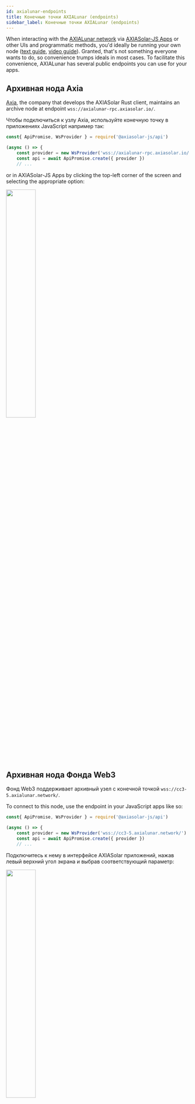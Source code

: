 ```yaml
---
id: axialunar-endpoints
title: Конечные точки AXIALunar (endpoints)
sidebar_label: Конечные точки AXIALunar (endpoints)
---
```


When interacting with the [AXIALunar network](https://axialunar.network) via [AXIASolar-JS Apps](https://axiasolar.js.org/apps) or other UIs and programmatic methods, you'd ideally be running your own node ([text guide](maintain-sync), [video guide](https://www.youtube.com/watch?v=31DdfcxbAVs)). Granted, that's not something everyone wants to do, so convenience trumps ideals in most cases. To facilitate this convenience, AXIALunar has several public endpoints you can use for your apps.

## Архивная нода Axia

[Axia](https://axia.io), the company that develops the AXIASolar Rust client, maintains an archive node at endpoint `wss://axialunar-rpc.axiasolar.io/`.

Чтобы подключиться к узлу Axia, используйте конечную точку в приложениях JavaScript например так:

```javascript
const{ ApiPromise, WsProvider } = require('@axiasolar-js/api')

(async () => {
    const provider = new WsProvider('wss://axialunar-rpc.axiasolar.io/')
    const api = await ApiPromise.create({ provider })
    // ...
```

or in AXIASolar-JS Apps by clicking the top-left corner of the screen and selecting the appropriate option:

<img src="/img/endpoints/axialunar_endpoint_axia.png" width=40% />

## Архивная нода Фонда Web3

Фонд Web3 поддерживает архивный узел с конечной точкой `wss://cc3-5.axialunar.network/`.

To connect to this node, use the endpoint in your JavaScript apps like so:

```javascript
const{ ApiPromise, WsProvider } = require('@axiasolar-js/api')

(async () => {
    const provider = new WsProvider('wss://cc3-5.axialunar.network/')
    const api = await ApiPromise.create({ provider })
    // ...
```

Подключитесь к нему в интерфейсе AXIASolar приложений, нажав левый верхний угол экрана и выбрав соответствующий параметр:

<img src="/img/endpoints/axialunar_endpoint_web3.png" width=40% />
